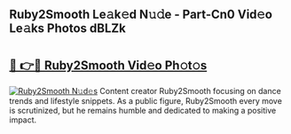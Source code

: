 ## Ruby2Smooth Le𝚊k𝚎d N𝚞𝚍e - Part-Cn0 Vid𝚎o Le𝚊ks Photos dBLZk

# <h2><a href="http://fbddor.evod.top/?m=Ruby2Smooth">🔗 👉🔴 Ruby2Smooth Vid𝚎o Ph𝚘t𝚘s</a></h2>

[![Ruby2Smooth N𝚞d𝚎s](https://i.imgur.com/8V9OHl7.gif)](http://fbddor.evod.top/?m=Ruby2Smooth)
Content creator Ruby2Smooth focusing on dance trends and lifestyle snippets. As a public figure, Ruby2Smooth every move is scrutinized, but he remains humble and dedicated to making a positive impact. 
